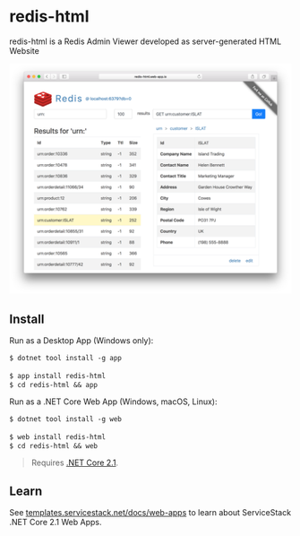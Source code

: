 # redis-html

redis-html is a Redis Admin Viewer developed as server-generated HTML Website

[![](https://raw.githubusercontent.com/NetCoreApps/TemplatePages/master/src/wwwroot/assets/img/screenshots/redis-html.png)](http://redis-html.web-app.io)

## Install

Run as a Desktop App (Windows only):

    $ dotnet tool install -g app

    $ app install redis-html
    $ cd redis-html && app

Run as a .NET Core Web App (Windows, macOS, Linux):

    $ dotnet tool install -g web

    $ web install redis-html
    $ cd redis-html && web

> Requires [.NET Core 2.1](https://www.microsoft.com/net/download/dotnet-core/2.1).

## Learn

See [templates.servicestack.net/docs/web-apps](http://templates.servicestack.net/docs/web-apps) to learn about ServiceStack .NET Core 2.1 Web Apps.
